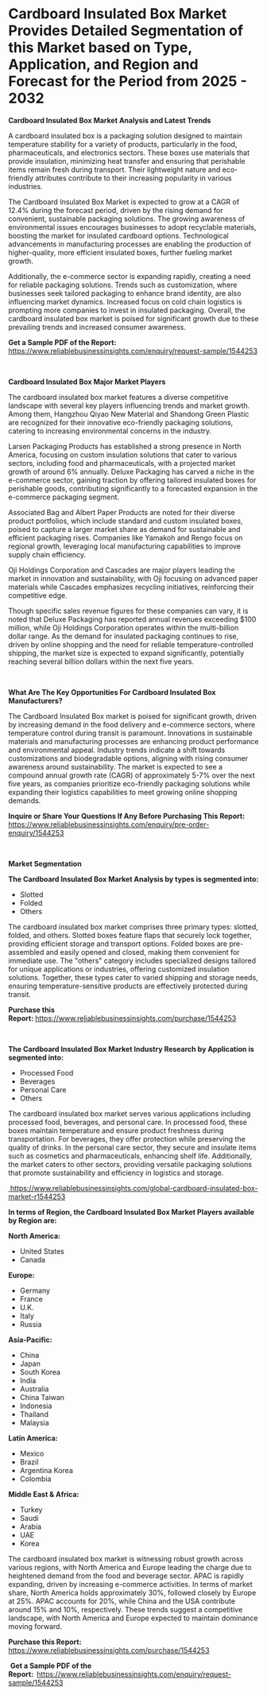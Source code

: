 <p><h1>Cardboard Insulated Box Market Provides Detailed Segmentation of this Market based on Type, Application, and Region and Forecast for the Period from 2025 - 2032</h1></p><p><strong>Cardboard Insulated Box Market Analysis and Latest Trends</strong></p>
<p><p>A cardboard insulated box is a packaging solution designed to maintain temperature stability for a variety of products, particularly in the food, pharmaceuticals, and electronics sectors. These boxes use materials that provide insulation, minimizing heat transfer and ensuring that perishable items remain fresh during transport. Their lightweight nature and eco-friendly attributes contribute to their increasing popularity in various industries.</p><p>The Cardboard Insulated Box Market is expected to grow at a CAGR of 12.4% during the forecast period, driven by the rising demand for convenient, sustainable packaging solutions. The growing awareness of environmental issues encourages businesses to adopt recyclable materials, boosting the market for insulated cardboard options. Technological advancements in manufacturing processes are enabling the production of higher-quality, more efficient insulated boxes, further fueling market growth.</p><p>Additionally, the e-commerce sector is expanding rapidly, creating a need for reliable packaging solutions. Trends such as customization, where businesses seek tailored packaging to enhance brand identity, are also influencing market dynamics. Increased focus on cold chain logistics is prompting more companies to invest in insulated packaging. Overall, the cardboard insulated box market is poised for significant growth due to these prevailing trends and increased consumer awareness.</p></p>
<p><strong>Get a Sample PDF of the Report:&nbsp;</strong> <a href="https://www.reliablebusinessinsights.com/enquiry/request-sample/1544253?utm_campaign=3537&utm_medium=2&utm_source=Github&utm_content=ia&utm_term=19042025&utm_id=cardboard-insulated-box">https://www.reliablebusinessinsights.com/enquiry/request-sample/1544253</a></p>
<p>&nbsp;</p>
<p><strong>Cardboard Insulated Box Major Market Players</strong></p>
<p><p>The cardboard insulated box market features a diverse competitive landscape with several key players influencing trends and market growth. Among them, Hangzhou Qiyao New Material and Shandong Green Plastic are recognized for their innovative eco-friendly packaging solutions, catering to increasing environmental concerns in the industry.</p><p>Larsen Packaging Products has established a strong presence in North America, focusing on custom insulation solutions that cater to various sectors, including food and pharmaceuticals, with a projected market growth of around 6% annually. Deluxe Packaging has carved a niche in the e-commerce sector, gaining traction by offering tailored insulated boxes for perishable goods, contributing significantly to a forecasted expansion in the e-commerce packaging segment.</p><p>Associated Bag and Albert Paper Products are noted for their diverse product portfolios, which include standard and custom insulated boxes, poised to capture a larger market share as demand for sustainable and efficient packaging rises. Companies like Yamakoh and Rengo focus on regional growth, leveraging local manufacturing capabilities to improve supply chain efficiency.</p><p>Oji Holdings Corporation and Cascades are major players leading the market in innovation and sustainability, with Oji focusing on advanced paper materials while Cascades emphasizes recycling initiatives, reinforcing their competitive edge.</p><p>Though specific sales revenue figures for these companies can vary, it is noted that Deluxe Packaging has reported annual revenues exceeding $100 million, while Oji Holdings Corporation operates within the multi-billion dollar range. As the demand for insulated packaging continues to rise, driven by online shopping and the need for reliable temperature-controlled shipping, the market size is expected to expand significantly, potentially reaching several billion dollars within the next five years.</p></p>
<p>&nbsp;</p>
<p><strong>What Are The Key Opportunities For Cardboard Insulated Box Manufacturers?</strong></p>
<p><p>The Cardboard Insulated Box market is poised for significant growth, driven by increasing demand in the food delivery and e-commerce sectors, where temperature control during transit is paramount. Innovations in sustainable materials and manufacturing processes are enhancing product performance and environmental appeal. Industry trends indicate a shift towards customizations and biodegradable options, aligning with rising consumer awareness around sustainability. The market is expected to see a compound annual growth rate (CAGR) of approximately 5-7% over the next five years, as companies prioritize eco-friendly packaging solutions while expanding their logistics capabilities to meet growing online shopping demands.</p></p>
<p><strong>Inquire or Share Your Questions If Any Before Purchasing This Report:</strong> <a href="https://www.reliablebusinessinsights.com/enquiry/pre-order-enquiry/1544253?utm_campaign=3537&utm_medium=2&utm_source=Github&utm_content=ia&utm_term=19042025&utm_id=cardboard-insulated-box">https://www.reliablebusinessinsights.com/enquiry/pre-order-enquiry/1544253</a></p>
<p>&nbsp;</p>
<p><strong>Market Segmentation</strong></p>
<p><strong>The Cardboard Insulated Box Market Analysis by types is segmented into:</strong></p>
<p><ul><li>Slotted</li><li>Folded</li><li>Others</li></ul></p>
<p><p>The cardboard insulated box market comprises three primary types: slotted, folded, and others. Slotted boxes feature flaps that securely lock together, providing efficient storage and transport options. Folded boxes are pre-assembled and easily opened and closed, making them convenient for immediate use. The "others" category includes specialized designs tailored for unique applications or industries, offering customized insulation solutions. Together, these types cater to varied shipping and storage needs, ensuring temperature-sensitive products are effectively protected during transit.</p></p>
<p><strong>Purchase this Report:&nbsp;</strong><a href="https://www.reliablebusinessinsights.com/purchase/1544253?utm_campaign=3537&utm_medium=2&utm_source=Github&utm_content=ia&utm_term=19042025&utm_id=cardboard-insulated-box">https://www.reliablebusinessinsights.com/purchase/1544253</a></p>
<p>&nbsp;</p>
<p><strong>The Cardboard Insulated Box Market Industry Research by Application is segmented into:</strong></p>
<p><ul><li>Processed Food</li><li>Beverages</li><li>Personal Care</li><li>Others</li></ul></p>
<p><p>The cardboard insulated box market serves various applications including processed food, beverages, and personal care. In processed food, these boxes maintain temperature and ensure product freshness during transportation. For beverages, they offer protection while preserving the quality of drinks. In the personal care sector, they secure and insulate items such as cosmetics and pharmaceuticals, enhancing shelf life. Additionally, the market caters to other sectors, providing versatile packaging solutions that promote sustainability and efficiency in logistics and storage.</p></p>
<p><a href="https://www.reliablebusinessinsights.com/global-cardboard-insulated-box-market-r1544253?utm_campaign=3537&utm_medium=2&utm_source=Github&utm_content=ia&utm_term=19042025&utm_id=cardboard-insulated-box">&nbsp;https://www.reliablebusinessinsights.com/global-cardboard-insulated-box-market-r1544253</a></p>
<p><strong>In terms of Region, the Cardboard Insulated Box Market Players available by Region are:</strong></p>
<p>
    <p> <strong> North America: </strong>
        <ul>
            <li>United States</li>
            <li>Canada</li>
        </ul>
        </p> 
    <p> <strong> Europe: </strong>
        <ul>
            <li>Germany</li>
            <li>France</li>
            <li>U.K.</li>
            <li>Italy</li>
            <li>Russia</li>
        </ul>
        </p> 
    <p> <strong> Asia-Pacific: </strong>
        <ul>
            <li>China</li>
            <li>Japan</li>
            <li>South Korea</li>
            <li>India</li>
            <li>Australia</li>
            <li>China Taiwan</li>
            <li>Indonesia</li>
            <li>Thailand</li>
            <li>Malaysia</li>
        </ul>
        </p> 
    <p> <strong> Latin America: </strong>
        <ul>
            <li>Mexico</li>
            <li>Brazil</li>
            <li>Argentina Korea</li>
            <li>Colombia</li>
        </ul>
        </p> 
    <p> <strong> Middle East & Africa: </strong>
        <ul>
            <li>Turkey</li>
            <li>Saudi</li>
            <li>Arabia</li>
            <li>UAE</li>
            <li>Korea</li>
        </ul>
    </p>
    </p>
<p><p>The cardboard insulated box market is witnessing robust growth across various regions, with North America and Europe leading the charge due to heightened demand from the food and beverage sector. APAC is rapidly expanding, driven by increasing e-commerce activities. In terms of market share, North America holds approximately 30%, followed closely by Europe at 25%. APAC accounts for 20%, while China and the USA contribute around 15% and 10%, respectively. These trends suggest a competitive landscape, with North America and Europe expected to maintain dominance moving forward.</p></p>
<p><strong>Purchase this Report: </strong><a href="https://www.reliablebusinessinsights.com/purchase/1544253?utm_campaign=3537&utm_medium=2&utm_source=Github&utm_content=ia&utm_term=19042025&utm_id=cardboard-insulated-box">https://www.reliablebusinessinsights.com/purchase/1544253</a></p>
<p>&nbsp;<strong>Get a Sample PDF of the Report:&nbsp;&nbsp;</strong><a href="https://www.reliablebusinessinsights.com/enquiry/request-sample/1544253?utm_campaign=3537&utm_medium=2&utm_source=Github&utm_content=ia&utm_term=19042025&utm_id=cardboard-insulated-box">https://www.reliablebusinessinsights.com/enquiry/request-sample/1544253</a></p>
<p><strong></strong></p>
<p><p></p><p></p><p></p></p>